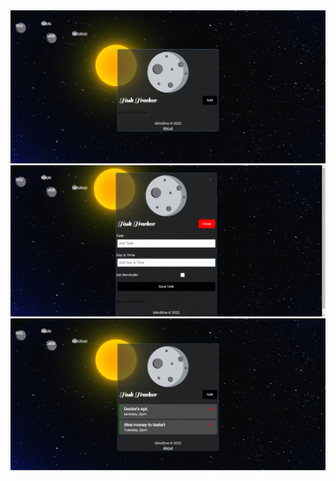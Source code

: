<img src="https://github.com/Hamzawp/Tasktracker/blob/main/public/readmeimgs/Screenshot%20(31).png">
<img src="https://github.com/Hamzawp/Tasktracker/blob/main/public/readmeimgs/Screenshot%20(32).png">
<img src="https://github.com/Hamzawp/Tasktracker/blob/main/public/readmeimgs/Screenshot%20(33).png">
